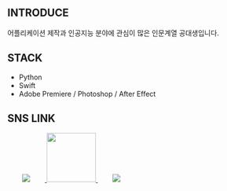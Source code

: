 ## INTRODUCE

어플리케이션 제작과 인공지능 분야에 관심이 많은 인문계열 공대생입니다.

## STACK

- Python
- Swift
- Adobe Premiere / Photoshop / After Effect

## SNS LINK

<a href="https://dongwookang.myportfolio.com/work">
    <img 
        src="http://img.shields.io/badge/-Portfolio-0082FC?style=for-the-badge&link=https://dongwookang.myportfolio.com/work"
        style="height : auto; margin-left : 30px; margin-right : 30px;"/>
</a>
<a href="https://velog.io/@dongwooxxi">
    <img 
        src="https://media.vlpt.us/images/velog/post/ebf87853-b6b7-47af-a659-d97fb39e66b0/velog_logo.png"
        style="width : 100px; height : 100px;"/ >
</a>
    
<a href="https://www.instagram.com/ddongwookang/">
    <img 
        src="http://img.shields.io/badge/-Instagram-white?style=for-the-badge&link=https://www.instagram.com/ddongwookang/"
        style="height : auto; margin-left : 30px; margin-right : 30px;"/>
</a>
